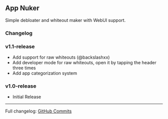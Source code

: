 ## App Nuker
Simple debloater and whiteout maker with WebUI support.

### Changelog

### v1.1-release
- Add support for raw whiteouts (@backslashxx)
- Add developer mode for raw whiteouts, open it by tapping the header three times
- Add app categorization system

### v1.0-release
- Initial Release
----
Full changelog: [GitHub Commits](https://github.com/ChiseWaguri/systemapp_nuker/commits/master/)
